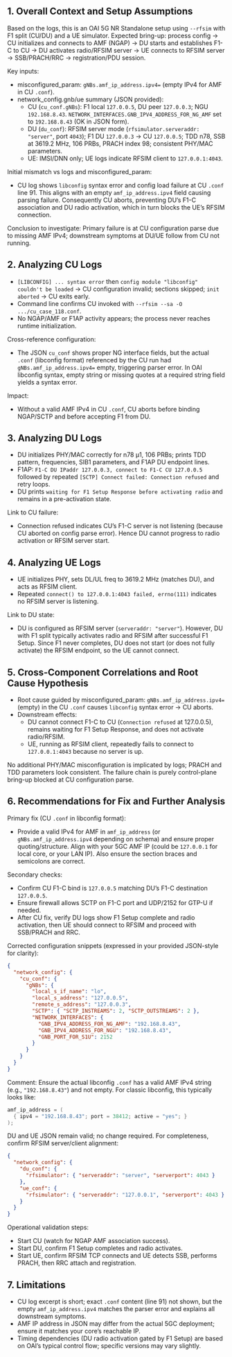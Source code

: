 ## 1. Overall Context and Setup Assumptions
Based on the logs, this is an OAI 5G NR Standalone setup using `--rfsim` with F1 split (CU/DU) and a UE simulator. Expected bring-up: process config → CU initializes and connects to AMF (NGAP) → DU starts and establishes F1-C to CU → DU activates radio/RFSIM server → UE connects to RFSIM server → SSB/PRACH/RRC → registration/PDU session.

Key inputs:
- misconfigured_param: `gNBs.amf_ip_address.ipv4=` (empty IPv4 for AMF in CU `.conf`).
- network_config.gnb/ue summary (JSON provided):
  - CU (`cu_conf.gNBs`): F1 local `127.0.0.5`, DU peer `127.0.0.3`; NGU `192.168.8.43`. `NETWORK_INTERFACES.GNB_IPV4_ADDRESS_FOR_NG_AMF` set to `192.168.8.43` (OK in JSON form).
  - DU (`du_conf`): RFSIM server mode (`rfsimulator.serveraddr: "server"`, port `4043`); F1 DU `127.0.0.3` → CU `127.0.0.5`; TDD n78, SSB at 3619.2 MHz, 106 PRBs, PRACH index 98; consistent PHY/MAC parameters.
  - UE: IMSI/DNN only; UE logs indicate RFSIM client to `127.0.0.1:4043`.

Initial mismatch vs logs and misconfigured_param:
- CU log shows `libconfig` syntax error and config load failure at CU `.conf` line 91. This aligns with an empty `amf_ip_address.ipv4` field causing parsing failure. Consequently CU aborts, preventing DU’s F1-C association and DU radio activation, which in turn blocks the UE’s RFSIM connection.

Conclusion to investigate: Primary failure is at CU configuration parse due to missing AMF IPv4; downstream symptoms at DU/UE follow from CU not running.

## 2. Analyzing CU Logs
- `[LIBCONFIG] ... syntax error` then `config module "libconfig" couldn't be loaded` → CU configuration invalid; sections skipped; `init aborted` → CU exits early.
- Command line confirms CU invoked with `--rfsim --sa -O .../cu_case_118.conf`.
- No NGAP/AMF or F1AP activity appears; the process never reaches runtime initialization.

Cross-reference configuration:
- The JSON `cu_conf` shows proper NG interface fields, but the actual `.conf` (libconfig format) referenced by the CU run had `gNBs.amf_ip_address.ipv4=` empty, triggering parser error. In OAI libconfig syntax, empty string or missing quotes at a required string field yields a syntax error.

Impact:
- Without a valid AMF IPv4 in CU `.conf`, CU aborts before binding NGAP/SCTP and before accepting F1 from DU.

## 3. Analyzing DU Logs
- DU initializes PHY/MAC correctly for n78 µ1, 106 PRBs; prints TDD pattern, frequencies, SIB1 parameters, and F1AP DU endpoint lines.
- F1AP: `F1-C DU IPaddr 127.0.0.3, connect to F1-C CU 127.0.0.5` followed by repeated `[SCTP] Connect failed: Connection refused` and retry loops.
- DU prints `waiting for F1 Setup Response before activating radio` and remains in a pre-activation state.

Link to CU failure:
- Connection refused indicates CU’s F1-C server is not listening (because CU aborted on config parse error). Hence DU cannot progress to radio activation or RFSIM server start.

## 4. Analyzing UE Logs
- UE initializes PHY, sets DL/UL freq to 3619.2 MHz (matches DU), and acts as RFSIM client.
- Repeated `connect() to 127.0.0.1:4043 failed, errno(111)` indicates no RFSIM server is listening.

Link to DU state:
- DU is configured as RFSIM server (`serveraddr: "server"`). However, DU with F1 split typically activates radio and RFSIM after successful F1 Setup. Since F1 never completes, DU does not start (or does not fully activate) the RFSIM endpoint, so the UE cannot connect.

## 5. Cross-Component Correlations and Root Cause Hypothesis
- Root cause guided by misconfigured_param: `gNBs.amf_ip_address.ipv4=` (empty) in the CU `.conf` causes `libconfig` syntax error → CU aborts.
- Downstream effects:
  - DU cannot connect F1-C to CU (`Connection refused` at 127.0.0.5), remains waiting for F1 Setup Response, and does not activate radio/RFSIM.
  - UE, running as RFSIM client, repeatedly fails to connect to `127.0.0.1:4043` because no server is up.

No additional PHY/MAC misconfiguration is implicated by logs; PRACH and TDD parameters look consistent. The failure chain is purely control-plane bring-up blocked at CU configuration parse.

## 6. Recommendations for Fix and Further Analysis
Primary fix (CU `.conf` in libconfig format):
- Provide a valid IPv4 for AMF in `amf_ip_address` (or `gNBs.amf_ip_address.ipv4` depending on schema) and ensure proper quoting/structure. Align with your 5GC AMF IP (could be `127.0.0.1` for local core, or your LAN IP). Also ensure the section braces and semicolons are correct.

Secondary checks:
- Confirm CU F1-C bind is `127.0.0.5` matching DU’s F1-C destination `127.0.0.5`.
- Ensure firewall allows SCTP on F1-C port and UDP/2152 for GTP-U if needed.
- After CU fix, verify DU logs show F1 Setup complete and radio activation, then UE should connect to RFSIM and proceed with SSB/PRACH and RRC.

Corrected configuration snippets (expressed in your provided JSON-style for clarity):

```json
{
  "network_config": {
    "cu_conf": {
      "gNBs": {
        "local_s_if_name": "lo",
        "local_s_address": "127.0.0.5",
        "remote_s_address": "127.0.0.3",
        "SCTP": { "SCTP_INSTREAMS": 2, "SCTP_OUTSTREAMS": 2 },
        "NETWORK_INTERFACES": {
          "GNB_IPV4_ADDRESS_FOR_NG_AMF": "192.168.8.43",
          "GNB_IPV4_ADDRESS_FOR_NGU": "192.168.8.43",
          "GNB_PORT_FOR_S1U": 2152
        }
      }
    }
  }
}
```

Comment: Ensure the actual libconfig `.conf` has a valid AMF IPv4 string (e.g., `"192.168.8.43"`) and not empty. For classic libconfig, this typically looks like:

```c
amf_ip_address = (
  { ipv4 = "192.168.8.43"; port = 38412; active = "yes"; }
);
```

DU and UE JSON remain valid; no change required. For completeness, confirm RFSIM server/client alignment:

```json
{
  "network_config": {
    "du_conf": {
      "rfsimulator": { "serveraddr": "server", "serverport": 4043 }
    },
    "ue_conf": {
      "rfsimulator": { "serveraddr": "127.0.0.1", "serverport": 4043 }
    }
  }
}
```

Operational validation steps:
- Start CU (watch for NGAP AMF association success).
- Start DU, confirm F1 Setup completes and radio activates.
- Start UE, confirm RFSIM TCP connects and UE detects SSB, performs PRACH, then RRC attach and registration.

## 7. Limitations
- CU log excerpt is short; exact `.conf` content (line 91) not shown, but the empty `amf_ip_address.ipv4` matches the parser error and explains all downstream symptoms.
- AMF IP address in JSON may differ from the actual 5GC deployment; ensure it matches your core’s reachable IP.
- Timing dependencies (DU radio activation gated by F1 Setup) are based on OAI’s typical control flow; specific versions may vary slightly.